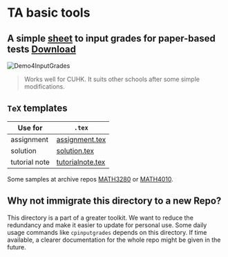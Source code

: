 # TA basic tools

## A simple [sheet](./InputGrades.xlsx) to input grades for paper-based tests [Download](./InputGrades.xlsx)

![Demo4InputGrades](https://user-images.githubusercontent.com/42152221/139264430-8419f05e-6785-4acd-8e88-bfce14802ca7.gif)

> Works well for CUHK. It suits other schools after some simple modifications.

## `TeX` templates

| Use for | `.tex` |
| --- | --- |
| assignment | [assignment.tex](./assignment/assignment.tex) |
| solution | [solution.tex](./solution/solution.tex) |
| tutorial note | [tutorialnote.tex](./tutorialnote/tutorialnote.tex) |

Some samples at archive repos [MATH3280](https://github.com/zfengg/math3280) or [MATH4010](https://github.com/zfengg/MATH4010).

## Why not immigrate this directory to a new Repo?
This directory is a part of a greater toolkit. We want to reduce the redundancy and make it easier to update for personal use. Some daily usage commands like `cpinputgrades` depends on this directory. If time available, a clearer documentation for the whole repo might be given in the future.
